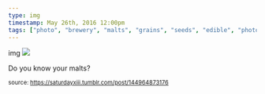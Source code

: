 ```yaml
---
type: img
timestamp: May 26th, 2016 12:00pm
tags: ["photo", "brewery", "malts", "grains", "seeds", "edible", "photography"]
---
```

img
<img src="https://saturdayxiii.github.io/media/144964873176.jpg"/>
                                                                                          
Do you know your malts?
 
                                    
                
                
                
                
                                
<small>source: https://saturdayxiii.tumblr.com/post/144964873176</small>